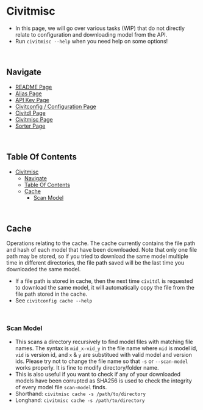 # Civitmisc
- In this page, we will go over various tasks (WIP) that do not directly relate to configuration and downloading model from the API.
- Run `civitmisc --help` when you need help on some options!

<br/>

## Navigate
- [README Page](/README.md)
- [Alias Page](/doc/alias.md)
- [API Key Page](/doc/api_key.md)
- [Civitconfig / Configuration Page](/doc/civitconfig.md)
- [Civitdl Page](/doc/civitdl.md)
- [Civitmisc Page](/doc/civitmisc.md)
- [Sorter Page](/doc/sorter.md)

<br/>

## Table Of Contents
- [Civitmisc](#civitmisc)
  - [Navigate](#navigate)
  - [Table Of Contents](#table-of-contents)
  - [Cache](#cache)
    - [Scan Model](#scan-model)

<br/>

## Cache
Operations relating to the cache. The cache currently contains the file path and hash of each model that have been downloaded. Note that only one file path may be stored, so if you tried to download the same model multiple time in different directories, the file path saved will be the last time you downloaded the same model.
- If a file path is stored in cache, then the next time `civitdl` is requested to download the same model, it will automatically copy the file from the file path stored in the cache.
- See `civitconfig cache --help`

<br/>

### Scan Model
- This scans a directory recursively to find model files with matching file names. The syntax is `mid_x-vid_y` in the file name where `mid` is model id, `vid` is version id, and `x` & `y` are substitued with valid model and version ids. Please try not to change the file name so that `-s` or `--scan-model` works properly. It is fine to modify directory/folder name.
- This is also useful if you want to check if any of your downloaded models have been corrupted as SHA256 is used to check the integrity of every model file `scan-model` finds.
- Shorthand: `civitmisc cache -s /path/to/directory`
- Longhand: `civitmisc cache -s /path/to/directory`

